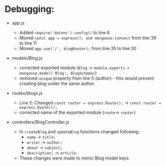 # Debugging: 

* app.js
   * Added `require('dotenv').config()` to line 6 
   * Moved `const app = express(); and mongoose.connect` from line 39 to line 11
   * Moved `app.use('/', blogRouter);` from line 35 to line 30

* models/Blog.js 
   * corrected exported module (`Blog` -> `module.exports = mongoose.model('Blog', BlogSchema)`)
   * removed `unique` property from line 5 (author) - this would prevent creating blog under the same author

* routes/blogs.js
   * Line 2: Changed `const router = express.Route();` -> `const router = express.Router();`
   * corrected name of the exported module (`route`-> `router`)

* controllers/BlogController.js
   * In `createBlog` and `updateBlog` functions changed following: 
      * `name` -> `title;`
      * `writer` -> `author;`
      * `about` -> `subject;`
      * `description;` -> `article;`
   * These changes were made to mimic Blog model keys